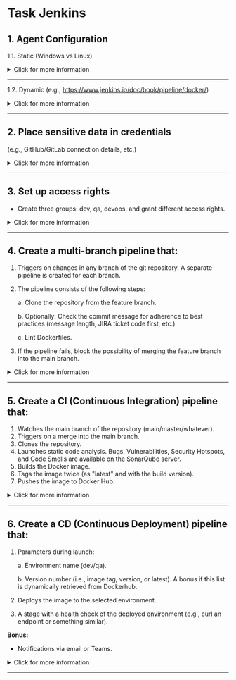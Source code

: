 # Task Jenkins



## 1. Agent Configuration

1.1. Static (Windows vs Linux)

<details>
  <summary>Click for more information</summary>

First let's setup a master Jenkins. In this homework I'm gonna use AWS EC2 servers.

To setup a master Jenkins server I'm gonna execute this bash script:

```bash
#!/bin/bash

# Step 1: Update the System
sudo apt-get update -y && sudo apt-get upgrade -y

# Step 3: Install Java
sudo apt install openjdk-11-jdk -y

# Verify Java installation
java --version

# Step 4: Install Jenkins

# Add the Jenkins repository and key
curl -fsSL https://pkg.jenkins.io/debian-stable/jenkins.io-2023.key | sudo tee /usr/share/keyrings/jenkins-keyring.asc > /dev/null
echo deb [signed-by=/usr/share/keyrings/jenkins-keyring.asc] https://pkg.jenkins.io/debian-stable binary/ | sudo tee /etc/apt/sources.list.d/jenkins.list > /dev/null

# Update the system and install Jenkins
sudo apt update -y
sudo apt install jenkins -y

# Start and enable the Jenkins service
sudo systemctl start jenkins && sudo systemctl enable jenkins

# Check the status of the Jenkins service
sudo systemctl status jenkins

# Output the initial admin password
echo "Initial Admin Password:"
sudo cat /var/lib/jenkins/secrets/initialAdminPassword


```
Here is our Jenkins master setting up:

![Alt text](<Screenshots/iScreen Shoter - Safari - 231013183339.png>)

![Alt text](<Screenshots/iScreen Shoter - Safari - 231013183612.png>)

In the parallel let's set up our Jenkins agent on a separate Linux Ubuntu machine. 
To do this I'm gonna execute this script:

```bash
#!/bin/bash

# Update the system
sudo apt-get update -y && sudo apt-get upgrade -y

# Install Java (OpenJDK 11)
sudo apt install -y openjdk-11-jdk

# Create a directory for the Jenkins agent
sudo mkdir -p /var/lib/jenkins-agent

# Change ownership to the current user (assuming it's the user that will run the Jenkins agent)
sudo chown -R $(whoami):$(whoami) /var/lib/jenkins-agent

# Output instructions to connect the agent to the master
echo "-----------------------------------------------------------"
echo "To connect this agent to the Jenkins master, follow these steps:"
echo "1. In the Jenkins dashboard, navigate to 'Manage Jenkins' -> 'Manage Nodes and Clouds' -> 'New Node'."
echo "2. Provide a name for the new node, select 'Permanent Agent', and configure the node to use the '/var/lib/jenkins-agent' directory."
echo "3. Once the node is created, Jenkins will provide a launch command. Run that command on this machine to connect the agent."
echo "-----------------------------------------------------------"


```
Now let's create a new node on the Jenkins master and run the provided commands on the Jenkins agent to establish connection:

![Alt text](<Screenshots/iScreen Shoter - Safari - 231013203551.png>)

![Alt text](<Screenshots/iScreen Shoter - Safari - 231013203618.png>)

The connection is established:

![Alt text](<Screenshots/iScreen Shoter - Safari - 231013203710.png>)

Now let's create a simple job to test our new agent:

![Alt text](<Screenshots/iScreen Shoter - Safari - 231013204908.png>)

![Alt text](<Screenshots/iScreen Shoter - Safari - 231013205038.png>)

![Alt text](<Screenshots/iScreen Shoter - Safari - 231013205613.png>)

![Alt text](<Screenshots/iScreen Shoter - Safari - 231013205811.png>)

Now let's set up our Jenkins agent on a separate Windows machine. 
To do this I'm gonna execute this script:

```bash
# PowerShell Script to Prepare Windows Machine as a Jenkins Agent

# Parameters
param (
    [string]$jenkinsMasterUrl = "http://18.185.100.32:8080",  # Replace with your Jenkins master URL
    [string]$nodeName = "windows-agent",  # Replace with your desired node name
    [string]$agentWorkDir = "C:\Jenkins\windowsagent"  # Replace with your desired agent working directory
)

# Run this script with administrative privileges
if (-NOT ([Security.Principal.WindowsPrincipal] [Security.Principal.WindowsIdentity]::GetCurrent()).IsInRole([Security.Principal.WindowsBuiltInRole] "Administrator")) {
    Write-Host "Please run this script as an Administrator!" -ForegroundColor Red
    Exit
}

# Check if Chocolatey is installed
$chocoInstalled = $true
try {
    Get-Command choco -ErrorAction Stop | Out-Null
} catch {
    $chocoInstalled = $false
}

# Install Chocolatey if not installed
if (-not $chocoInstalled) {
    Set-ExecutionPolicy Bypass -Scope Process -Force;
    [System.Net.ServicePointManager]::SecurityProtocol = [System.Net.ServicePointManager]::SecurityProtocol -bor 3072;
    iex ((Invoke-WebRequest -Uri https://chocolatey.org/install.ps1).Content)
    $env:Path += ";C:\ProgramData\chocolatey\bin"  # Add Chocolatey to PATH
}

# Install Java using Chocolatey
choco install openjdk -y

# Set JAVA_HOME environment variable
$javaHome = "C:\Program Files\OpenJDK\jdk-*"
[System.Environment]::SetEnvironmentVariable("JAVA_HOME", $javaHome, [System.EnvironmentVariableTarget]::Machine)

# Download Jenkins Agent JAR
$agentJarUrl = "${jenkinsMasterUrl}/jnlpJars/agent.jar"
$agentJarPath = Join-Path $agentWorkDir "agent.jar"
if (-not (Test-Path $agentWorkDir)) {
    New-Item -ItemType Directory -Path $agentWorkDir | Out-Null
}
Invoke-WebRequest -Uri $agentJarUrl -OutFile $agentJarPath

# Create a script to launch the Jenkins agent
$launchScriptContent = @"
java -jar $agentJarPath -jnlpUrl ${jenkinsMasterUrl}/computer/${nodeName}/slave-agent.jnlp
"@
$launchScriptPath = Join-Path $agentWorkDir "LaunchAgent.ps1"
$launchScriptContent | Out-File -FilePath $launchScriptPath

# Create a scheduled task to run the Jenkins agent on startup
$action = New-ScheduledTaskAction -Execute "powershell.exe" -Argument "-File $launchScriptPath"
$trigger = New-ScheduledTaskTrigger -AtStartup
$settings = New-ScheduledTaskSettingsSet
$principal = New-ScheduledTaskPrincipal -GroupId "BUILTIN\Administrators" -RunLevel Highest
$task = New-ScheduledTask -Action $action -Principal $principal -Trigger $trigger -Settings $settings
Register-ScheduledTask -TaskName "Launch Jenkins Agent" -InputObject $task

# Output instructions to connect the agent to Jenkins
Write-Output "1. Go to $jenkinsMasterUrl/computer/ and click on '$nodeName'."
Write-Output "2. Follow the instructions to authenticate and connect the agent to Jenkins."

```

Let's create and connect the Windows agent to the master:

![Alt text](<Screenshots/iScreen Shoter - Safari - 231013223713.png>)

![Alt text](<Screenshots/iScreen Shoter - Safari - 231013224108.png>)

Let's create a pipeline that will involve our Linux and Windows agents:

![Alt text](<Screenshots/iScreen Shoter - Safari - 231013224320.png>)

![Alt text](<Screenshots/iScreen Shoter - Safari - 231013224418.png>)

![Alt text](<Screenshots/iScreen Shoter - Safari - 231013224456.png>)




</details>

---

1.2. Dynamic (e.g., https://www.jenkins.io/doc/book/pipeline/docker/)

<details>
  <summary>Click for more information</summary>

  First let's install Docker on our master server. For that I'm gonna use this script:

```bash
#!/bin/bash

# Update package information
sudo apt-get update -y

# Install necessary packages
sudo apt-get install -y apt-transport-https ca-certificates curl gnupg lsb-release

# Add Docker’s official GPG key
curl -fsSL https://download.docker.com/linux/ubuntu/gpg | sudo gpg --dearmor -o /usr/share/keyrings/docker-archive-keyring.gpg

# Set up the stable repository
echo \
  "deb [arch=$(dpkg --print-architecture) signed-by=/usr/share/keyrings/docker-archive-keyring.gpg] https://download.docker.com/linux/ubuntu \
  $(lsb_release -cs) stable" | sudo tee /etc/apt/sources.list.d/docker.list > /dev/null

# Update package information for docker
sudo apt-get update -y

# Install Docker Engine
sudo apt-get install -y docker-ce docker-ce-cli containerd.io

# Add current user to docker group
sudo usermod -aG docker $USER
```

Than create new Docker cloud, connect it to the Jenkins master and configure Docker agent template:

![Alt text](<Screenshots/iScreen Shoter - Safari - 231014164134.png>) 

![Alt text](<Screenshots/iScreen Shoter - Safari - 231014165542.png>) 

![Alt text](<Screenshots/iScreen Shoter - Safari - 231014165604.png>) 

I'm gonna use this pipeline script to test our Docker agent:

```bash
pipeline {
    agent {
        docker {
            image 'jenkins/inbound-agent'
            args '-v /usr/bin/docker:/usr/bin/docker'
            args '-u root'
            label 'docker-agent'
        }
    }
    stages {
        stage('Prepare Environment') {
            steps {
                sh 'apt-get update && apt-get install -y git'
            }
        }
        stage('Clone Repository') {
            steps {
                sh 'git clone https://github.com/jenkinsci/docker.git'
            }
        }
        stage('List Directory') {
            steps {
                sh 'ls -al'
            }
        }
    }
}
```

![Alt text](<Screenshots/iScreen Shoter - Safari - 231014181630.png>) 

![Alt text](<Screenshots/iScreen Shoter - Safari - 231014181706.png>)



</details>

---

## 2. Place sensitive data in credentials
(e.g., GitHub/GitLab connection details, etc.)

<details>
  <summary>Click for more information</summary>

In my case I'm gonna store Dockerhub credentials:

![Alt text](<Screenshots/iScreen Shoter - Safari - 231014203607.png>)

![Alt text](<Screenshots/iScreen Shoter - Safari - 231014203632.png>)

</details>

---

## 3. Set up access rights
- Create three groups: dev, qa, devops, and grant different access rights.

<details>
  <summary>Click for more information</summary>

First let's install Role-based Authorization Strategy plugin. Once the plugin is installed and activated in Manage Jenkins > Security, navigate to "Manage Jenkins" > "Manage and Assign Roles" > "Manage Roles".
Under the “Roles” section, we'll see a sub-section named "Global roles". Here, click on the "Add" button to create new roles. Create three roles: dev, qa, and devops.

![Alt text](<Screenshots/iScreen Shoter - Safari - 231014211208.png>)


</details>

---

## 4. Create a multi-branch pipeline that:
1. Triggers on changes in any branch of the git repository. A separate pipeline is created for each branch.
2. The pipeline consists of the following steps:

    a. Clone the repository from the feature branch.

    b. Optionally: Check the commit message for adherence to best practices (message length, JIRA ticket code first, etc.)

    c. Lint Dockerfiles.

3. If the pipeline fails, block the possibility of merging the feature branch into the main branch.

<details>
  <summary>Click for more information</summary>

You can check out the GitHub repository for this task here: https://github.com/maximdove/lint-dockerfile.git.
Below is a step-by-step breakdown of the task accomplishment.

To create a multi-branch pipeline and test it according to the task, I'm going to set up a repository consisting of two branches, namely `main` and `feature-1`. I'll be incorporating a straightforward `Dockerfile` for linting purposes and a `Jenkinsfile` to outline the pipeline.

### Here's how the repository structure will look:

```plaintext
repository-name/
|-- .git/
|-- Dockerfile
|-- Jenkinsfile
```

### Setting up the Main Branch:

1. Initially, I'll create a new repository on the Git server.
2. Next, I'll navigate to the directory of the repository.
3. Now, I'll create a `Dockerfile` with the following content:

```dockerfile
# I'll start by using an official Python runtime as a base image
FROM python:3.8-slim-buster

# I'll set the working directory in the container to /app
WORKDIR /app

# Now, I'll copy the contents of the current directory into the container at /app
COPY . /app

# I'll install any necessary packages specified in requirements.txt
RUN pip install --no-cache-dir -r requirements.txt
```

4. Following that, I'll create a `Jenkinsfile` with the pipeline script:

```jenkinsfile
pipeline {
    agent any

    stages {
        stage('Clone Repository') {
            steps {
                checkout scm
            }
        }

        stage('Check Commit Message') {
            steps {
                script {
                    def commitMessage = sh(script: 'git log -1 --pretty=%B', returnStdout: true).trim()
                    // Assuming a simple check for the presence of a JIRA ticket code at the start of the commit message
                    if (!commitMessage.matches('^[A-Z]+-[0-9]+.*')) {
                        error("Commit message does not adhere to best practices")
                    }
                }
            }
        }

        stage('Lint Dockerfiles') {
            steps {
                script {
                    def lintResult = sh(script: 'docker run --rm -v $(pwd):/app -w /app hadolint/hadolint hadolint Dockerfile', returnStdout: true).trim()
                    if (lintResult) {
                        echo lintResult
                        error("Linting errors found")
                    }
                }
            }
        }
    }

    post {
        failure {
            echo 'Build failed!'
        }
    }
}
```

5. I'll commit these files to the `main` branch.

```bash
git add Dockerfile Jenkinsfile
git commit -m "JIRA-1234: Update Commit Message so it adheres to the defined best practices."
git push origin main
```

### Setting up the Feature Branch:

1. Now, I'll create a new branch named `feature-1`:

```bash
git checkout -b feature-1
```

2. I'll modify the `Dockerfile` slightly to introduce a linting error, like a long comment and missing tags:

```dockerfile
# This is a very long comment that should trigger a linting error due to its length exceeding the recommended maximum length for a single line in a Dockerfile...............$
FROM python
WORKDIR /app
COPY . /app
RUN pip install --no-cache-dir -r requirements.txt
```

3. I'll commit this change to the `feature-1` branch.

```bash
git commit -am "JIRA-1235: Update Commit Message so it adheres to the defined best practices."
git push origin feature-1
```

Now, I have a repository with two distinct branches: `main` (which has a lint-passing `Dockerfile` and the `Jenkinsfile`), and `feature-1` (which has a lint-failing `Dockerfile`). This setup is ideal for testing the Jenkins multi-branch pipeline, as it will display a passing build for the `main` branch and a failing build for the `feature-1` branch.

Here are the screenshots from Jenkins:

![Alt text](<Screenshots/iScreen Shoter - Safari - 231014225710.png>)

![Alt text](<Screenshots/iScreen Shoter - Safari - 231014225741.png>)

![Alt text](<Screenshots/iScreen Shoter - Safari - 231014225810.png>)


</details>

---

## 5. Create a CI (Continuous Integration) pipeline that:
1. Watches the main branch of the repository (main/master/whatever).
2. Triggers on a merge into the main branch.
3. Clones the repository.
4. Launches static code analysis. Bugs, Vulnerabilities, Security Hotspots, and Code Smells are available on the SonarQube server.
5. Builds the Docker image.
6. Tags the image twice (as "latest" and with the build version).
7. Pushes the image to Docker Hub.

<details>
  <summary>Click for more information</summary>

You can check out the GitHub repository for this task here: https://github.com/maximdove/SonarQube-Pipeline.git.
Below is a step-by-step breakdown of the task accomplishment.

### 1. Crafting a Simple Python Application

To start, I'll be crafting a straightforward Python application. I'll create a file dubbed `app.py` with the following script:

```python
def greet(name):
    return f"Hello, {name}!"

if __name__ == "__main__":
    print(greet("World"))
```

### 2. Crafting a Dockerfile

Now, it’s time to create a `Dockerfile` to build a Docker image of our application. I’ll generate a file called `Dockerfile` with the script below:

```Dockerfile
FROM python:3.8-slim

COPY app.py /app.py

CMD ["python", "/app.py"]
```

### 3. Setting Up SonarQube Analysis

For the sake of simplicity, I’ll use the default `sonar-project.properties` file. I'll create a file named `sonar-project.properties` and populate it with:

```properties
sonar.projectKey=my-simple-app
sonar.sources=.
sonar.host.url=http://3.68.70.79:9000
sonar.language=py
```



### 4. Crafting the Jenkinsfile

Now, onto creating a `Jenkinsfile` to outline the CI pipeline. I’ll create a file named `Jenkinsfile` with the script below:

```groovy
pipeline {
    agent any

    stages {
        stage('Check for Merge Commit') {
            steps {
                script {
                    def isMergeCommit = sh(script: 'git rev-parse HEAD^2', returnStatus: true) == 0
                    if (!isMergeCommit) {
                        currentBuild.result = 'ABORTED'
                        error('This is not a merge commit. Aborting the build.')
                    }
                }
            }
        }

        stage('Clone Repository') {
            steps {
                checkout scm
            }
        }

        stage('Static Code Analysis') {
            steps {
                script {
                    def scannerHome = tool 'SonarQube-pipeline';
                    withSonarQubeEnv('SonarQube-pipeline') {
                        sh "${scannerHome}/bin/sonar-scanner"
                    }
                }
            }
        }

        stage('Build Docker Image') {
            steps {
                script {
                    def app = docker.build("maximdove/my-app:${env.BUILD_ID}")
                }
            }
        }

        stage('Tag Docker Image') {
            steps {
                script {
                    docker.withRegistry('https://index.docker.io/v1/', 'docker-hub-credentials') {
                        def app = docker.image("maximdove/my-app:${env.BUILD_ID}")
                        app.push('latest')
                        app.push("${env.BUILD_ID}")
                    }
                }
            }
        }
    }
}
```

### 5. Syncing My Code to a Git Repository

Now, I'll initialize a git repository, commit the files (`app.py`, `Dockerfile`, `sonar-project.properties`, `Jenkinsfile`) to the feature-branch and sync them to a remote repository (GitHub).


### 6. Tweaking Jenkins Settings

- Now, I'll head to my Jenkins dashboard and create a new Pipeline job.
- In the `Pipeline` segment, I’ll select `Pipeline script from SCM`, opt for `Git`, and input my repository URL.
- In the `Build Triggers’ section, I’ll tick `GitHub hook trigger for GITScm polling`.

### 7. Establishing a Webhook

I'll establish a webhook within my GitHub repository to prompt Jenkins upon a merge to the main branch.

![Alt text](<Screenshots/iScreen Shoter - Safari - 231017182226.png>)

### 8. Setting up a Separate SonarQube Server

To install SonarQube on a separate server, install all the necessary dependencies, create a dedicated user and setup a sonarqube.service I'll use this script:

```bash
#!/bin/bash

# Update the system and install necessary packages
sudo yum update -y
sudo yum install wget unzip -y

# Download and Install Java 17 (as SonarQube requires a more recent version of Java)
wget -P /tmp https://download.oracle.com/java/17/latest/jdk-17_linux-x64_bin.rpm
sudo rpm -ivh /tmp/jdk-17_linux-x64_bin.rpm
rm /tmp/jdk-17_linux-x64_bin.rpm

# Verify Java installation
java -version

# Download SonarQube (updated to version 9.9.2.77730 as per your request)
wget -P /tmp https://binaries.sonarsource.com/Distribution/sonarqube/sonarqube-9.9.2.77730.zip

# Create directory for SonarQube and extract the downloaded file
sudo mkdir /opt/sonarqube
sudo unzip /tmp/sonarqube-9.9.2.77730.zip -d /opt/sonarqube
rm /tmp/sonarqube-9.9.2.77730.zip

# Set necessary system limits
# These configurations are set permanently by modifying system files
echo "vm.max_map_count=262144" | sudo tee -a /etc/sysctl.conf
echo "fs.file-max=65536" | sudo tee -a /etc/sysctl.conf
echo "* soft nofile 65536" | sudo tee -a /etc/security/limits.conf
echo "* hard nofile 65536" | sudo tee -a /etc/security/limits.conf
sudo sysctl -p

# Create a new user named 'sonar'
sudo adduser sonar

# Set the ownership of the SonarQube directory to the 'sonar' user
sudo chown -R sonar:sonar /opt/sonarqube

# Create a systemd service file for SonarQube
echo "[Unit]
Description=SonarQube service
After=syslog.target network.target

[Service]
Type=simple
User=sonar
Group=sonar
ExecStart=/opt/sonarqube/sonarqube-9.9.2.77730/bin/linux-x86-64/sonar.sh start
ExecStop=/opt/sonarqube/sonarqube-9.9.2.77730/bin/linux-x86-64/sonar.sh stop
Restart=always

[Install]
WantedBy=multi-user.target
" | sudo tee /etc/systemd/system/sonarqube.service

# Reload systemd to recognize the new service
sudo systemctl daemon-reload

# Enable SonarQube service to start on boot
sudo systemctl enable sonarqube.service

# Start SonarQube service
sudo systemctl start sonarqube.service
```

Then I have to create a new project (SonarQube-pipeline), install a Python plugin, create access token to connect Jenkins server with SonarQube server.

### 9. Tweaking SonarQube Settings on the Jenkins Server and adding Dockerhub Credentials

![Alt text](<Screenshots/iScreen Shoter - Safari - 231017181435.png>)

![Alt text](<Screenshots/iScreen Shoter - Safari - 231017181519.png>)

![Alt text](<Screenshots/iScreen Shoter - Safari - 231017181538.png>)

### 10. Triggering our Piplene with the Branch Merge

![Alt text](<Screenshots/iScreen Shoter - Safari - 231017182014.png>)

![Alt text](<Screenshots/iScreen Shoter - Safari - 231017181758.png>)

![Alt text](<Screenshots/iScreen Shoter - Safari - 231017181836.png>)

![Alt text](<Screenshots/iScreen Shoter - Safari - 231017181933.png>)

</details>

---


## 6. Create a CD (Continuous Deployment) pipeline that:
1. Parameters during launch:

    a. Environment name (dev/qa).

    b. Version number (i.e., image tag, version, or latest). A bonus if this list is dynamically retrieved from Dockerhub.

2. Deploys the image to the selected environment.
3. A stage with a health check of the deployed environment (e.g., curl an endpoint or something similar).

**Bonus:**
+ Notifications via email or Teams.

<details>
  <summary>Click for more information</summary>

You can check out the GitHub repository for this task here: https://github.com/maximdove/Parameters-Notification-CD-Pipeline.git.
Below is a step-by-step breakdown of the task accomplishment.

### 1. **Crafting a Simple Web Application:**
Our main file named `app.py` would look something like this:

```python
from flask import Flask

app = Flask(__name__)

@app.route('/health', methods=['GET'])
def health_check():
    return "OK", 200

if __name__ == "__main__":
    app.run(host='0.0.0.0', port=80)
```

### 2. **Drafting a Dockerfile:**

Now, to containerize this application, we'll craft a `Dockerfile` as follows:

```dockerfile
# Use the official Python image for the AMD64 architecture
FROM python:3.8-slim-buster

# Set the working directory
WORKDIR /app

# Copy the application files to the container
COPY app/app.py .
COPY requirements.txt .

# Install the application dependencies
RUN pip install --no-cache-dir -r requirements.txt

# Expose the application port
EXPOSE 80

# Run the application
CMD ["python", "app.py"]
```

Our `requirements.txt` will have:

```plaintext
Flask==2.0.1
Werkzeug==2.0.1
```

### 3. **Constructing a Jenkins Pipeline:**
   
The pipeline will use this Jenkinsfile store on GitHub with the other files mentioned above:

```groovy
pipeline {
    agent any
    parameters {
        choice(
            name: 'Environment',
            choices: ['dev', 'qa'],
            description: 'Select Environment'
        )
        string(
            name: 'Version',
            defaultValue: '1.0',
            description: 'Enter the version number'
        )
    }
    environment {
        DOCKER = credentials('docker-hub-credentials')
    }
    stages {
        stage('Build and Push') {
            steps {
                script {
                    // This block automatically logs in to Docker Hub, handles the push, and then logs out
                    withDockerRegistry([ credentialsId: 'docker-hub-credentials', url: '' ]) {
                        def image = docker.build("maximdove/my-web-app:${params.Version}")
                        image.push()
                    }
                }
            }
        }
        stage('Deploy') {
            steps {
                script {
                    // Remove any existing container with the same name
                    sh "docker rm -f my-web-app-${params.Environment} || true"
                    // Deploy the Docker image to the selected environment
                    sh "docker run -d -e ENV=${params.Environment} --name my-web-app-${params.Environment} -p 9090:80 maximdove/my-web-app:${params.Version}"
                }
            }
        }
        stage('Health Check') {
            steps {
                script {
                    sh "sleep 10" // Give the container some time to start
                    try {
                        sh "curl http://localhost:9090/health"
                    } catch (Exception e) {
                        error "Health check failed: ${e.message}"
                    }
                }
            }
        }
    }
    post {
        success {
            script {
                emailext(
                    subject: "Deployment Successful",
                    body: "The deployment to ${params.Environment} was successful.",
                    to: 'maximdove@gmail.com',
                    from: 'maximfeb@gmail.com'
                )
            }
        }
        failure {
            script {
                emailext(
                    subject: "Deployment Failed",
                    body: "The deployment to ${params.Environment} failed.",
                    to: 'maximdove@gmail.com',
                    from: 'maximfeb@gmail.com'
                )
            }
        }
    }
}
```

### 4. **Starting a Jenkins Pipeline:**

![Alt text](<Screenshots/iScreen Shoter - Safari - 231018140511.png>)

![Alt text](<Screenshots/iScreen Shoter - Safari - 231018140322.png>)

![Alt text](<Screenshots/iScreen Shoter - Safari - 231018140647.png>)


</details>

---